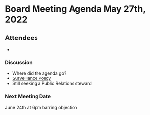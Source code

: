 # Board Meeting Agenda May 27th, 2022

## Attendees
- 

### Discussion
- Where did the agenda go?
- [Surveillance Policy](https://docs.google.com/document/d/15OYzStE8mvVS5yNgByXhgAop2oiUdDHzOD1pSG4ivYk)
- Still seeking a Public Relations steward

### Next Meeting Date
June 24th at 6pm barring objection
